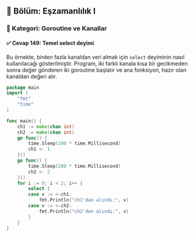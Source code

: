 ## 📘 Bölüm: Eşzamanlılık I  
### 🔹 Kategori: Goroutine ve Kanallar  
#### ✅ Cevap 149: Temel select deyimi

Bu örnekte, birden fazla kanaldan veri almak için `select` deyiminin nasıl kullanılacağı gösterilmiştir. Program, iki farklı kanala kısa bir gecikmeden sonra değer gönderen iki goroutine başlatır ve ana fonksiyon, hazır olan kanaldan değeri alır.

```go
package main
import (
    "fmt"
    "time"
)

func main() {
    ch1 := make(chan int)
    ch2 := make(chan int)
    go func() {
        time.Sleep(100 * time.Millisecond)
        ch1 <- 1
    }()
    go func() {
        time.Sleep(200 * time.Millisecond)
        ch2 <- 2
    }()
    for i := 0; i < 2; i++ {
        select {
        case v := <-ch1:
            fmt.Println("ch1'dan alındı:", v)
        case v := <-ch2:
            fmt.Println("ch2'den alındı:", v)
        }
    }
}
```
